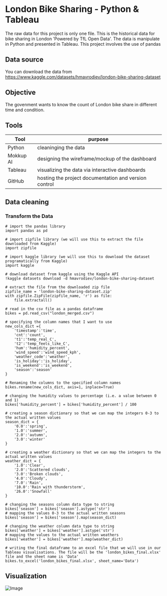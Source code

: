 # London Bike Sharing - Python & Tableau
The raw data for this project is only one file. This is the historical data for bike sharing in London 'Powered by TfL Open Data'. The data is manipulate in Python and presented in Tableau. This project involves the use of pandas

## Data source
You can download the data from https://www.kaggle.com/datasets/hmavrodiev/london-bike-sharing-dataset

## Objective
The govenment wants to know the count of London bike share in different time and condition.

## Tools
|Tool       |purpose                                                |
|-----------|-------------------------------------------------------|
|Python   |   cleaninging the data|
|Mokkup AI|   designing the wireframe/mockup of the dashboard|
|Tableau |   visualizing the data via interactive dashboards|
|GitHub|      hosting the project documentation and version control|

## Data cleaning
### Transform the Data
```
# import the pandas library
import pandas as pd

# import zipfile library (we will use this to extract the file downloaded from Kaggle)
import zipfile

# import kaggle library (we will use this to download the dataset programatically from Kaggle)
import kaggle

# download dataset from kaggle using the Kaggle API
!kaggle datasets download -d hmavrodiev/london-bike-sharing-dataset

# extract the file from the downloaded zip file
zipfile_name = 'london-bike-sharing-dataset.zip'
with zipfile.ZipFile(zipfile_name, 'r') as file:
    file.extractall()

# read in the csv file as a pandas dataframe
bikes = pd.read_csv("london_merged.csv")

# specifying the column names that I want to use
new_cols_dict ={
    'timestamp':'time',
    'cnt':'count', 
    't1':'temp_real_C',
    't2':'temp_feels_like_C',
    'hum':'humidity_percent',
    'wind_speed':'wind_speed_kph',
    'weather_code':'weather',
    'is_holiday':'is_holiday',
    'is_weekend':'is_weekend',
    'season':'season'
}

# Renaming the columns to the specified column names
bikes.rename(new_cols_dict, axis=1, inplace=True)

# changing the humidity values to percentage (i.e. a value between 0 and 1)
bikes['humidity_percent'] = bikes['humidity_percent'] / 100

# creating a season dictionary so that we can map the integers 0-3 to the actual written values
season_dict = {
    '0.0':'spring',
    '1.0':'summer',
    '2.0':'autumn',
    '3.0':'winter'
}

# creating a weather dictionary so that we can map the integers to the actual written values
weather_dict = {
    '1.0':'Clear',
    '2.0':'Scattered clouds',
    '3.0':'Broken clouds',
    '4.0':'Cloudy',
    '7.0':'Rain',
    '10.0':'Rain with thunderstorm',
    '26.0':'Snowfall'
}

# changing the seasons column data type to string
bikes['season'] = bikes['season'].astype('str')
# mapping the values 0-3 to the actual written seasons
bikes['season'] = bikes['season'].map(season_dict)

# changing the weather column data type to string
bikes['weather'] = bikes['weather'].astype('str')
# mapping the values to the actual written weathers
bikes['weather'] = bikes['weather'].map(weather_dict)

# writing the final dataframe to an excel file that we will use in our Tableau visualisations. The file will be the 'london_bikes_final.xlsx' file and the sheet name is 'Data'
bikes.to_excel('london_bikes_final.xlsx', sheet_name='Data')
```

## Visualization
![Image](https://github.com/user-attachments/assets/f50bdfbe-f9be-4fad-9499-cc3771664113)
